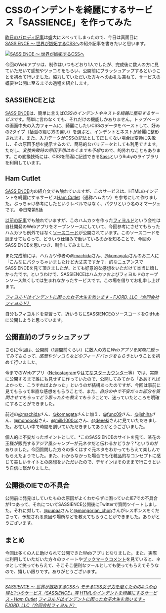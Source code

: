 # <span>CSSのインデントを綺麗にするサービス</span><span>「SASSIENCE」を作ってみた</span>

[昨日のパロディ記事](/2011/05/25/css-joshiryoku-web-service-sassience)は盛大にスベってしまったので、今日は真面目に[SASSIENCE ～ 世界が嫉妬するCSSへ](http://sassience.com/)の紹介記事を書きたいと思います。

[![SASSIENCE ～ 世界が嫉妬するCSSへ](/assets/common/logo-sassience.gif)](http://sassience.com/)

今回のWebアプリは、制作はいつもどおり1人でしたが、完成後に数人の方に見ていただいて感想やツッコミをもらい、公開前にブラッシュアップするということを初めて行いました。協力していただいた方々へのお礼も兼ねて、サービスの概要や公開に至るまでの過程を紹介します。

<!-- READMORE -->

## SASSIENCEとは

[SASSIENCE](http://sassience.com/)は、簡単に言えば*CSSのインデントやネストを綺麗に整形するサービス*です。簡単に言わなくても、それだけの機能しかありません。トップページの画面中央の入力フォームに、綺麗にしたいCSSのデータをペーストして、好みの2タイプ（括弧の綴じ方の違い）を選ぶと、インデントとネストが綺麗に整形されます。また、入力データがCSSの記法として正しくない場合は変換に失敗し、その原因予想を提示するので、簡易的なバリデータとしても利用できます。ただし、*変換失敗時の原因予想はあくまでも予想*なので、的外れなこともあります。この変換技術には、CSSを簡潔に記述できる[Sass](http://sass-lang.com/)というRubyのライブラリを利用しています。


## Ham Cutlet

[SASSIENCE](http://sassience.com/)内の紹介文でも触れていますが、このサービスは、HTMLのインデントを綺麗にするサービス[Ham Cutlet](http://hamcutlet.fjord.jp/)（通称ハムカツ）を参考にして作りました。ぶっちゃけ参考にしたというレベルではなく、パクリという名のオマージュです。 &copy;日常第5話

[以前の記事](/2011/05/06/ruby-heroku-web-app-development-tips-8)でも触れていますが、このハムカツを作った[フィヨルド](http://fjord.jp/love/534.html)という会社は自社開発のWebアプリをオープンソースにしていて、今回参考にさせてもらったハムカツも例外ではなく[ソースコード](https://github.com/komagata/hamcutlet)が公開されています。このソースコードを読ませてもらって、どういう仕組みで動いているのかを知ることで、今回のSASSIENCEを思いつき、制作してみました。

また完成前には、ハムカツ作者の[@machida](http://twitter.com/#!/machida)さん、[@komagata](http://twitter.com/#!/komagata)さんのお二人に「こんなにパクッちゃいましたけど大丈夫ですか？」的なニュアンスでSASSIENCEを見て頂きましたが、とても好意的な感想をいただけて本当に嬉しかったです。というわけで、SASSIENCEはハムカツおよびフィヨルドのオープンソース無くしては生まれなかったサービスです。この場を借りてお礼申し上げます。

<cite>[フィヨルドはインデントに困った女子大生を救います - FJORD, LLC（合同会社フィヨルド）](http://fjord.jp/love/814.html)</cite>

自分もフィヨルドを見習って、近いうちにSASSIENCEのソースコードをGitHubに公開しようと思っています。


## 公開直前のブラッシュアップ

さらに今回は、公開前（1週間前くらい）に数人の方に*Webアプリを実際に触ってみてもらって、感想やツッコミなどのフィードバックをもらう*ということを初めて行いました。

今までのWebアプリ（[Nekostagram](http://nekostagram.heroku.com/)や[はてなスターカウンター](http://hatenastar.heroku.com/)等）では、実際に公開するまで誰にも見せずに作っていたので、公開してみてから「ああすればよかった、こうすればよかった」というのが結構あったのですが、今回は事前に見てもらって率直な感想をもらうことで、また、*自分の中で不安だった部分を質問させてもらってどう思ったかを教えてもらう*ことで、迷っていたところを明確にすることができました。

前述の[@machida](http://twitter.com/#!/machida)さん、[@komagata](http://twitter.com/#!/komagata)さんに加え、[@func09](http://twitter.com/#!/func09)さん、[@jishiha](http://twitter.com/#!/jishiha)さん、[@monoooki](http://twitter.com/#!/monoooki)さん、[@milk1000cc](http://twitter.com/#!/milk1000cc)さん、[@deeeki](http://twitter.com/#!/deeeki)さんに見ていただきました。お忙しい中で時間を割いていただきましてありがとうございました。

個人的に不安だったポイントとして、*このSASSIENCEのサイトを見て、某花の王様が販売するアジア風シャンプーが元ネタだと伝わるかどうか？*というのがありました。今回質問した方々の多くはすぐ元ネタをわかってもらえて楽しんでもらえたようでした。また、わからなかった場合でも化粧品的なコンセプトに感じて美しいサイトとの感想をいただいたので、デザインはそのままで行こうという自信に繋がりました。


## 公開後のIEでの不具合

公開前に発見はしていたものの原因がよくわからずに困っていたIE7での不具合が1つあって、それについてSASSIENCE公開後にTwitterで質問ツイートしました。それに対して、[@uupaa](http://twitter.com/#!/uupaa)さんと[@mongorian_chop](http://twitter.com/#!/mongorian_chop)さんがレスポンスをくださって、予想される原因や場所などを教えてもらうことができました。ありがとうございます。


## まとめ

今回は多くの人に助けられて公開できたWebアプリとなりました。また、実際に利用していただいた方々のツイートや[ブックマークコメント](http://b.hatena.ne.jp/entry/sassience.com/)を見ていると、ネタとして笑ってもらえて、そこそこ便利なツールとしても使ってもらえてそうなので、嬉しい限りです。ありがとうございます。

* * *

<cite>[SASSIENCE ～ 世界が嫉妬するCSSへ](http://sassience.com/)</cite>
<cite>[モテるCSS女子力を磨くための4つの心得と1つのサービス「SASSIENCE」等](/2011/05/25/css-joshiryoku-web-service-sassience)</cite>
<cite>[HTMLのインデントを綺麗にするサービス - Ham Cutlet](http://hamcutlet.fjord.jp/)</cite>
<cite>[フィヨルドはインデントに困った女子大生を救います - FJORD, LLC（合同会社フィヨルド）](http://fjord.jp/love/814.html)</cite>

